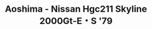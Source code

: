 ---
layout: product
title: "Aoshima - Nissan Hgc211 Skyline 2000Gt-E・S '79"
price: "TBA" 
desc: "N/A"
img_path: "/assets/img/AO54215.webp"
brand: "N/A"
available: false
special_offer: false
new: false
soon: false
cat: "010000"
subcat: "013700"
subsubcat: "0N/A"
sifra: "AO54215"
popular: false
---